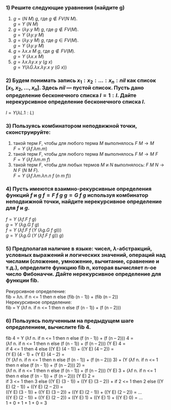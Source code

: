 ### 1) Решите следующие уравнения (найдите g)

1. $g = (N ~ M) ~ g$, где $g \notin FV(N ~ M)$.\
   $g = Y ~ (N ~ M)$
2. $g = (\lambda y.y ~ M) ~ g$, где $g \notin FV(M)$.\
   $g = Y ~ (\lambda y.y ~ M)$
3. $g = (\lambda y.y ~ M) ~ g$, где $g \in FV(M)$.\
   $g = Y ~ (\lambda y.y ~ M)$
4. $g = \lambda x.x ~ M ~ g$, где $g \notin FV(M)$.\
   $g = Y ~ (\lambda x.x ~ M)$
5. $g = \lambda x.\lambda y.x ~ y ~ (g ~ x)$\
   $g = Y (\lambda G.\lambda x.\lambda y.x ~ y ~ (G ~ x))$

### 2) Будем понимать запись $x_1 : x_2 : \ldots : x_n : nil$ как список $[x_1, x_2, \ldots, x_n]$. Здесь $nil$ — пустой список. Пусть дано определение бесконечного списка $l = 1 : l$. Дайте нерекурсивное определение бесконечного списка $l$.
$l = Y (\lambda L.1:L)$

### 3) Пользуясь комбинатором неподвижной точки, сконструируйте:

1. такой терм $F$, чтобы для любого терма $M$ выполнялось $F ~ M \rightarrow M$\
   $F = Y ~ (\lambda f. \lambda m.m)$
2. такой терм $F$, чтобы для любого терма $M$ выполнялось $F ~ M \rightarrow M ~ F$\
   $F = Y ~ (\lambda f. \lambda m.m ~ f)$
3. такой терм $F$, чтобы для любых термов $M$ и $N$ выполнялось: 
   $F ~ M ~ N \rightarrow N ~ F ~ (N ~ M ~ F)$.\
   $F = Y ~ (\lambda f. \lambda m. \lambda n.n ~ f ~ (n ~ m ~ f))$

### 4) Пусть имеются взаимно-рекурсивные определения функций $f$ и $g$ $f = F ~ f ~ g$ $g = G ~ f ~ g$ используя комбинатор неподвижной точки, найдите нерекурсивное определение для $f$ и $g$.
$f = Y ~ (\lambda f.F ~ f ~ g)$\
$g = Y ~ (\lambda g.G ~ f ~ g)$\
$f = Y ~ (\lambda f.F ~ f ~ (Y ~ (\lambda g.G ~ f ~ g)))$\
$g = Y ~ (\lambda g.G ~ (Y ~ (\lambda f.F ~ f ~ g)) ~ g)$

### 5) Предполагая наличие в языке: чисел, $\lambda$-абстракций, условных выражений и логических значений, операций над числами (сложение, умножение, вычитание, сравнение и т.д.), определите функцию fib n, которая вычисляет n-ое число Фибоначчи. Дайте нерекурсивное определение для функции fib.
Рекурсивное определение:\
fib = λn. if n <= 1 then n else (fib (n - 1)) + (fib (n – 2))\
Нерекурсивное определение:\
fib = Y (λf n. if n <= 1 then n else (f (n - 1)) + (f (n – 2)))

### 6) Пользуясь полученным на предыдущем шаге определением, вычислите fib 4.
fib 4 = Y (λf n. if n <= 1 then n else (f (n - 1)) + (f (n – 2))) 4 =\
(λf n. if n <= 1 then n else (f (n - 1)) + (f (n – 2))) (Y E) 4 =\
if 4 <= 1 then 4 else ((Y E) (4 - 1)) + ((Y E) (4 – 2)) =\
(Y E) (4 - 1) + (Y E) (4 – 2) =\
(Y (λf n. if n <= 1 then n else (f (n - 1)) + (f (n – 2))) 3) +
(Y (λf n. if n <= 1 then n else (f (n - 1)) + (f (n – 2))) 2) = \
(λf n. if n <= 1 then n else (f (n - 1)) + (f (n – 2))) (Y E) 3 +
(λf n. if n <= 1 then n else (f (n - 1)) + (f (n – 2))) (Y E) 2 =\
if 3 <= 1 then 3 else ((Y E) (3 - 1)) + ((Y E) (3 – 2)) +
if 2 <= 1 then 2 else ((Y E) (2 - 1)) + ((Y E) (2 – 2)) =\
((Y E) (3 - 1)) + ((Y E) (3 – 2)) + ((Y E) (2 - 1)) + ((Y E) (2 – 2)) = ...\
((Y E) (2 - 1)) + ((Y E) (2 – 2)) + ((Y E) 1) + ((Y E) 1) + ((Y E) 0) = ...\
1 + 0 + 1 + 1 + 0 = 3




